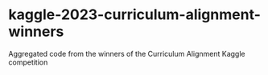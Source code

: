 # kaggle-2023-curriculum-alignment-winners
Aggregated code from the winners of the Curriculum Alignment Kaggle competition
